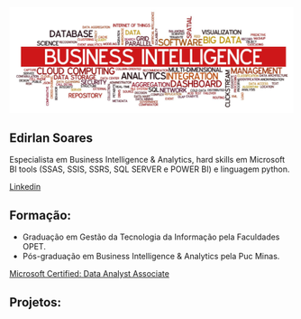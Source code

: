 <p align="center">
  <img src="banner.jpeg" >
</p>

## Edirlan Soares
Especialista em Business Intelligence & Analytics, hard skills em Microsoft BI tools (SSAS, SSIS, SSRS, SQL SERVER e POWER BI) e linguagem python.
<div class="badge-base LI-profile-badge" data-locale="pt_BR" data-size="medium" data-theme="light" data-type="VERTICAL" data-vanity="edirlansoares" data-version="v1"><a class="badge-base__link LI-simple-link" href="https://br.linkedin.com/in/edirlansoares?trk=profile-badge"> Linkedin</a></div>

## Formação:
- Graduação em Gestão da Tecnologia da Informação pela Faculdades OPET.
- Pós-graduação em Business Intelligence & Analytics pela Puc Minas.
<div class="badge-base LI-profile-badge" data-locale="pt_BR" data-size="medium" data-theme="light" data-type="VERTICAL" data-vanity="edirlansoares" data-version="v1"><a class="badge-base__link LI-simple-link" href="https://www.credly.com/badges/53407672-0fa1-440e-a6fe-f77eb939b22c?source=linked_in_profile">Microsoft Certified: Data Analyst Associate</a></div> 


## Projetos:

















              

